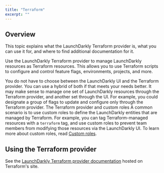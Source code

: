 ```yaml
---
title: "Terraform"
excerpt: ""
---
```

## Overview
This topic explains what the LaunchDarkly Terraform provider is, what you can use it for, and where to find additional documentation for it. 

Use the LaunchDarkly Terraform provider to manage LaunchDarkly resources as Terraform resources. This allows you to use Terraform scripts to configure and control feature flags, environments, projects, and more.

You do not have to choose between the LaunchDarkly UI and the Terraform provider. You can use a hybrid of both if that meets your needs better. It may make sense to manage one set of LaunchDarkly resources through the Terraform provider, and another set through the UI. For example, you could designate a group of flags to update and configure only through the Terraform provider.
<Callout intent="info">
  <CalloutTitle>The Terraform provider and custom roles</CalloutTitle>
   <CalloutDescription>A common scenario is to use custom roles to define the LaunchDarkly entities that are managed by Terraform. For example, you can tag Terraform-managed resources with a `terraform` tag, and use custom roles to prevent team members from modifying those resources via the LaunchDarkly UI.
To learn more about custom roles, read [Custom roles](./custom-roles).</CalloutDescription>
</Callout>

## Using the Terraform provider
See the [LaunchDarkly Terraform provider documentation](https://terraform.io/docs/providers/launchdarkly/index.html) hosted on Terraform's site.